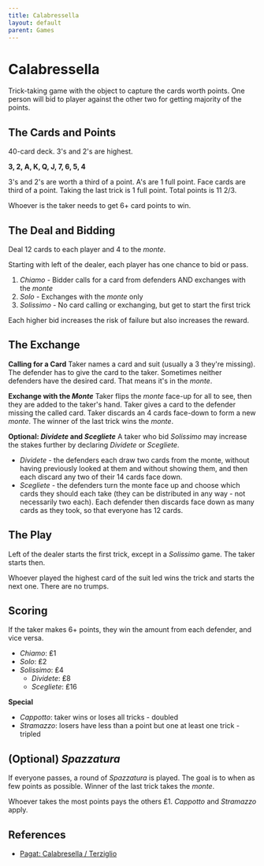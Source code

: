 ```yaml
---
title: Calabressella
layout: default
parent: Games
---
```

# Calabressella

Trick-taking game with the object to capture the cards worth points.
One person will bid to player against the other two for getting majority of the points.

## The Cards and Points

40-card deck. 3's and 2's are highest.

**3, 2, A, K, Q, J, 7, 6, 5, 4**

3's and 2's are worth a third of a point.
A's are 1 full point.
Face cards are third of a point.
Taking the last trick is 1 full point.
Total points is 11 2/3.

Whoever is the taker needs to get 6+ card points to win.

## The Deal and Bidding

Deal 12 cards to each player and 4 to the *monte*.

Starting with left of the dealer, each player has one chance to bid or pass.

1. *Chiamo* - Bidder calls for a card from defenders AND exchanges with the *monte*
1. *Solo* - Exchanges with the *monte* only
1. *Solissimo* - No card calling or exchanging, but get to start the first trick

Each higher bid increases the risk of failure but also increases the reward.

## The Exchange

**Calling for a Card**
Taker names a card and suit (usually a 3 they're missing).
The defender has to give the card to the taker.
Sometimes neither defenders have the desired card. That means it's in the *monte*.

**Exchange with the *Monte***
Taker flips the *monte* face-up for all to see, then they are added to the taker's hand.
Taker gives a card to the defender missing the called card.
Taker discards an 4 cards face-down to form a new *monte*.
The winner of the last trick wins the *monte*.

**Optional: *Dividete* and *Scegliete***
A taker who bid *Solissimo* may increase the stakes further by declaring *Dividete* or *Scegliete*.

- *Dividete* - the defenders each draw two cards from the monte, without having previously looked at them and without showing them, and then each discard any two of their 14 cards face down.
- *Scegliete* - the defenders turn the monte face up and choose which cards they should each take (they can be distributed in any way - not necessarily two each). Each defender then discards face down as many cards as they took, so that everyone has 12 cards.

## The Play

Left of the dealer starts the first trick, except in a *Solissimo* game.
The taker starts then.

Whoever played the highest card of the suit led wins the trick and starts the next one.
There are no trumps.

## Scoring
If the taker makes 6+ points, they win the amount from each defender, and vice versa.

- *Chiamo*: ₤1
- *Solo*: ₤2
- *Solissimo*: ₤4
  - *Dividete*: ₤8
  - *Scegliete*: ₤16

**Special**
- *Cappotto*: taker wins or loses all tricks - doubled
- *Stramazzo*: losers have less than a point but one at least one trick - tripled

## (Optional) *Spazzatura*

If everyone passes, a round of *Spazzatura* is played.
The goal is to when as few points as possible.
Winner of the last trick takes the *monte*.

Whoever takes the most points pays the others ₤1.
*Cappotto* and *Stramazzo* apply.
## References
- [Pagat: Calabresella / Terziglio](https://www.pagat.com/tressette/calabresella.html)